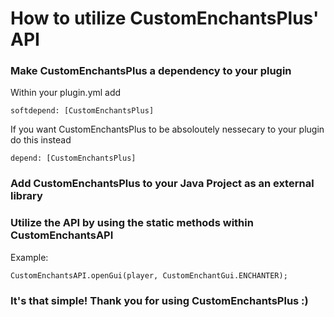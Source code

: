 # How to utilize CustomEnchantsPlus' API


### Make CustomEnchantsPlus a dependency to your plugin


Within your plugin.yml add
```
softdepend: [CustomEnchantsPlus]
```
If you want CustomEnchantsPlus to be absoloutely nessecary to your plugin do this instead
```
depend: [CustomEnchantsPlus]
```


### Add CustomEnchantsPlus to your Java Project as an external library


### Utilize the API by using the static methods within CustomEnchantsAPI

Example:
```
CustomEnchantsAPI.openGui(player, CustomEnchantGui.ENCHANTER);
```

### It's that simple! Thank you for using CustomEnchantsPlus :)
